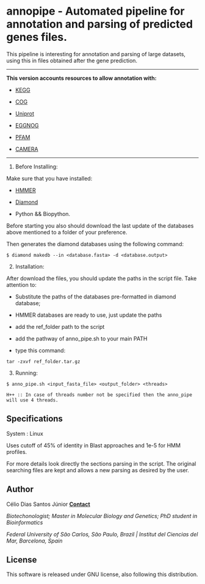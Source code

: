 # annopipe - Automated pipeline for annotation and parsing of predicted genes files.

This pipeline is interesting for annotation and parsing of large datasets, using this in files obtained after the gene prediction.

--------------------------------------------------------------------------

**This version accounts resources to allow annotation with:**

- [KEGG](http://kegg.jp/)

- [COG](https://www.ncbi.nlm.nih.gov/COG/)

- [Uniprot](http://www.uniprot.org/)

- [EGGNOG](http://eggnogdb.embl.de/#/app/home)

- [PFAM](http://pfam.xfam.org/)

- [CAMERA](http://camera.calit2.net/)

---------------------------------------------------------------------------

1. Before Installing:

Make sure that you have installed:

- [HMMER](http://hmmer.org/)

- [Diamond](https://github.com/bbuchfink/diamond)

- Python && Biopython.

Before starting you also should download the last update of the databases above mentioned to a folder of your preference.

Then generates the diamond databases using the following command:

```
$ diamond makedb --in <database.fasta> -d <database.output>
```

2. Installation:

After download the files, you should update the paths in the script file. Take attention to:

- Substitute the paths of the databases pre-formatted in diamond database;

- HMMER databases are ready to use, just update the paths

- add the ref_folder path to the script

- add the pathway of anno_pipe.sh to your main PATH

- type this command:

```
tar -zxvf ref_folder.tar.gz
```

3. Running:

```
$ anno_pipe.sh <input_fasta_file> <output_folder> <threads>
```

    H++ :: In case of threads number not be specified then the anno_pipe will use 4 threads.


## Specifications

System : Linux

Uses cutoff of 45% of identity in Blast approaches and 1e-5 for HMM profiles.

For more details look directly the sections parsing in the script. The original searching files are kept and allows a new parsing as desired by the user.

## Author

Célio Dias Santos Júnior       [**Contact**](celio.diasjunior@gmail.com)

*Biotechonologist; Master in Molecular Biology and Genetics; PhD student in Bioinformatics*

*Federal University of São Carlos, São Paulo, Brazil | Institut del Ciencias del Mar, Barcelona, Spain*

## License

This software is released under GNU license, also following this distribution. 
